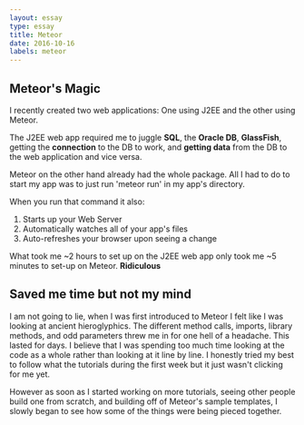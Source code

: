 ```yaml
---
layout: essay
type: essay
title: Meteor
date: 2016-10-16
labels: meteor
---
```


## Meteor's Magic

I recently created two web applications: One using J2EE and the other using Meteor. 

The J2EE web app required me to juggle __SQL__, the __Oracle DB__, __GlassFish__, getting the __connection__ to the DB to work, and __getting data__ from the DB to the web application and vice versa.

Meteor on the other hand already had the whole package. All I had to do to start my app was to just run 'meteor run' 
in my app's directory.

When you run that command it also:

1.  Starts up your Web Server
2.  Automatically watches all of your app's files
3.  Auto-refreshes your browser upon seeing a change

What took me ~2 hours to set up on the J2EE web app only took me ~5 minutes to set-up on Meteor. __Ridiculous__

## Saved me time but not my mind

I am not going to lie, when I was first introduced to Meteor I felt like I was looking at ancient hieroglyphics. The different method calls, imports, library methods, and odd parameters threw me in for one hell of a headache. This lasted for days. I believe that I was spending too much time looking at the code as a whole rather than looking at it line by line. I honestly tried my best to follow what the tutorials during the first week but it just wasn't clicking for me yet.

However as soon as I started working on more tutorials, seeing other people build one from scratch, and building off of Meteor's sample templates, I slowly began to see how some of the things were being pieced together.  

